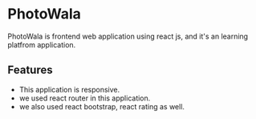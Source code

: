 # PhotoWala

PhotoWala is frontend web application using react js, and it's an learning platfrom application.

## Features
- This application is responsive.
- we used react router in this application.
- we also used react bootstrap, react rating as well.